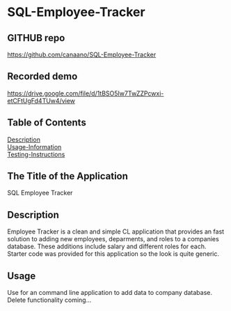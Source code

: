 # SQL-Employee-Tracker

## GITHUB repo

https://github.com/canaano/SQL-Employee-Tracker

## Recorded demo

https://drive.google.com/file/d/1tBSO5Iw7TwZZPcwxi-etCFtUgFd4TUw4/view

## Table of Contents

[Description](#description)<br />
[Usage-Information](#usage)<br />
[Testing-Instructions](#tests)<br />

## The Title of the Application

SQL Employee Tracker

## Description

Employee Tracker is a clean and simple CL application that provides an fast solution to adding new employees, deparments, and roles to a companies database. These additions include salary and different roles for each. Starter code was provided for this application so the look is quite generic.

## Usage

Use for an command line application to add data to company database. Delete functionality coming...

